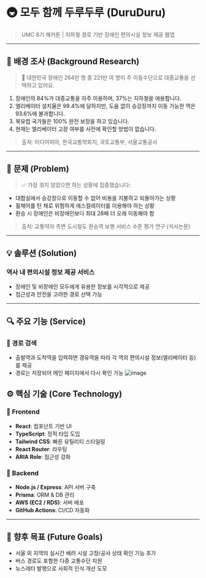 # 🚇 모두 함께 두루두루 (DuruDuru)

> UMC 8기 해커톤 | 지하철 경로 기반 장애인 편의시설 정보 제공 웹앱

---

## 📌 배경 조사 (Background Research)

> 🚃 대한민국 장애인 264만 명 중 221만 여 명이 주 이동수단으로 대중교통을 선택하고 있어요.

1. 장애인의 84%가 대중교통을 자주 이용하며, 37%는 지하철을 애용합니다.  
2. 엘리베이터 설치율은 99.4%에 달하지만, 도움 없이 승강장까지 이동 가능한 역은 93.6%에 불과합니다.  
3. 북유럽 국가들은 100% 완전 보장을 하고 있습니다.  
4. 현재는 엘리베이터 고장 여부를 사전에 확인할 방법이 없습니다.

> 출처: 미디어피아, 한국교통학회지, 국토교통부, 서울교통공사

---

## 🚨 문제 (Problem)

> ✅ 가장 겪지 않았으면 하는 상황에 집중했습니다:

- 대합실에서 승강장으로 이동할 수 없어 비용을 지불하고 되돌아가는 상황
- 휠체어를 탄 채로 위험하게 에스컬레이터를 이용해야 하는 상황
- 환승 시 장애인은 비장애인보다 최대 28배 더 오래 이동해야 함

> 출처: 교통약자 측면 도시철도 환승역 보행 서비스 수준 평가 연구 (석사논문)

---

## 💡 솔루션 (Solution)

### 역사 내 편의시설 정보 제공 서비스

- 장애인 및 비장애인 모두에게 유용한 정보를 시각적으로 제공
- 접근성과 안전을 고려한 경로 선택 가능

---

## 🔍 주요 기능 (Service)

### 🔎 경로 검색

- 출발역과 도착역을 입력하면 경유역을 따라 각 역의 편의시설 정보(엘리베이터 등)를 제공  
- 경로는 저장되어 메인 페이지에서 다시 확인 가능
![image](https://github.com/user-attachments/assets/0493950b-d88b-4688-a734-2001fb7f3545)

## ⚙️ 핵심 기술 (Core Technology)

### 🧩 Frontend

- **React**: 컴포넌트 기반 UI
- **TypeScript**: 정적 타입 도입
- **Tailwind CSS**: 빠른 유틸리티 스타일링
- **React Router**: 라우팅
- **ARIA Role**: 접근성 강화

### 🔧 Backend

- **Node.js / Express**: API 서버 구축
- **Prisma**: ORM & DB 관리
- **AWS (EC2 / RDS)**: 서버 배포
- **GitHub Actions**: CI/CD 자동화

---

## 🚀 향후 목표 (Future Goals)

- 서울 외 지역의 실시간 배려 시설 고장/공사 상태 확인 기능 추가
- 버스 경로도 포함한 다중 교통수단 지원
- 뉴스레터 발행으로 사회적 인식 개선 도모
